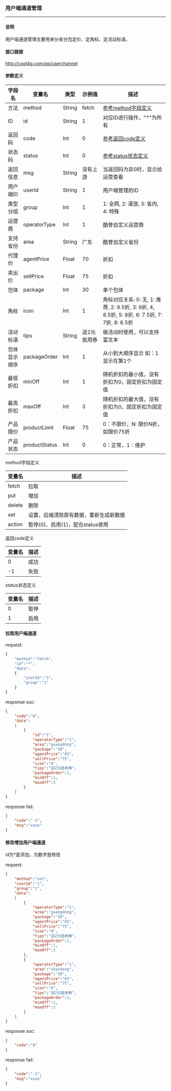 ### 用户端通道管理

***

#### 说明

用户端通道管理主要用来分省分包定价、定角标、定活动标语。

#### 接口链接

http://cool4g.com/op/userchannel

#### 参数定义

|  字段名  |  变量名  |  类型  |  示例值  |  描述  |
|---------|----------|-------|----------|-------|
|  方法	  |  method  | String | fetch   | [参考method字段定义](#jumpmethod) |
|  ID     |  id      | String | 1       | 对应ID进行操作，"*"为所有   |
|  返回码  | code    | Int    | 0       | [参考返回code定义](#jumpcode) |
|  状态码  | status  | Int    | 0       | [参考status状态定义](#jumpstatus) |
| 返回信息 | msg     | String | 没有上游 | 当返回码为非0时，显示给运营查看 |
| 用户端ID | userId | String | 1 | 用户端管理的ID  |
| 类型分组 |  group  |  Int  | 1 | 1: 全网, 2: 漫游, 3: 省内, 4: 特殊 |
| 运营商 | operatorType |  Int  | 1 | 酷誉自定义运营商 |
| 支持省份 | area |  String  | 广东 | 酷誉自定义省份 |
| 代理价  |  agentPrice  |  Float  | 70 | 折扣 |
| 卖出价  |  sellPrice  |  Float  | 75 | 折扣 |
| 包体  |  package  |  Int  | 30 | 单个包体 |
| 角标  |  icon  |  Int  | 1 | 角标对应关系: 0: 无, 1: 推荐, 2: 9.5折, 3: 9折, 4, 8.5折, 5: 8折, 6: 7.5折, 7: 7折, 8: 6.5折 |
| 活动标语 | tips | String | 送2元抵用券 | 做活动时使用，可以支持富文本 |
| 包体显示顺序 | packageOrder | Int | 1 | 从小到大顺序显示 如：1显示在第1个 |
| 最低折扣 | minOff | Int | 1 | 随机折扣的最小值，没有折扣为0，固定折扣为固定值 |
| 最高折扣 | maxOff | Int | 3 | 随机折扣的最大值，没有折扣为0，固定折扣为固定值 |
| 产品限价 | productLimit | Float | 75 | 0：不限价，N: 限价N折，如限价75折 |
| 产品状态 | productStatus | Int | 0 | 0：正常，1：维护 |

<span id="jumpmethod">method字段定义</span>

| 变量名	  | 描述                              |
| ------- | --------------------------------- |
| fetch	  | 拉取                              |
| put	    | 增加                              |
| delete	| 删除                              |
| set  	    | 设置，后端清除原有数据，重新生成新数据   |
| action	| 暂停(0)、启用(1)，配合status使用    |

<span id="jumpcode">返回code定义</span>

| 变量名	| 描述       |
| ----- | ---------- |
| 0	    | 成功       |
| -1	  | 失败       |

<span id="jumpstatus">status状态定义</span>

| 变量名	| 描述       |
| ----- | ---------- |
| 0	    | 暂停       |
| 1	    | 启用       |

#### 拉取用户端通道

request:
```javascript
{
    "method":"fetch",
    "id":"*",
    "data":
    {
        "userId":"1",
        "group":"1"
    }
}
```
response suc:
```json
{
    "code":"0",
    "data":
    [
        {
            "id":"1",
            "operatorType":"1",
            "area":"guangdong",
            "package":"30",
            "agentPrice":"65",
            "sellPrice":"75",
            "icon":"0",
            "tips":"送2元抵用券",
            "packageOrder":1,
            "minOff":1,
            "maxOff":3
        }
    ]
}
```
response fail:
```json
{
    "code":"-1",
    "msg":"xxoo"
}
```

#### 修改增加用户端通道

id为*是添加，为数字是修改

request:
```json
{
    "method":"set",
    "userId":"1",
    "group":"1",
    "data":
    [
        {
            "operatorType":"1",
            "area":"guangdong",
            "package":"30",
            "agentPrice":"65",
            "sellPrice":"75",
            "icon":"0",
            "tips":"送2元抵用券",
            "packageOrder":1,
            "minOff":1,
            "maxOff":3
        },
        {
            "operatorType":"1",
            "area":"shandong",
            "package":"30",
            "agentPrice":"65",
            "sellPrice":"75",
            "icon":"0",
            "tips":"送2元抵用券",
            "packageOrder":2,
            "minOff":1,
            "maxOff":3
        }
    ]
}
```
response suc:
```json
{
    "code":"0"
}
```
response fail:
```json
{
    "code":"-1",
    "msg":"xxoo"
}
```

